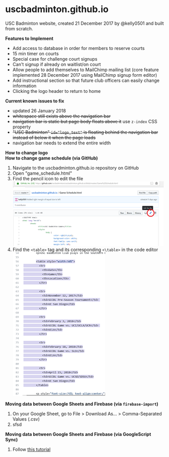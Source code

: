 # uscbadminton.github.io
USC Badminton website, created 21 December 2017 by @kelly0501 and built from scratch.

**Features to Implement**
- Add access to database in order for members to reserve courts
- 15 min timer on courts
- Special case for challenge court signups
- Can't signup if already on waitlist/on court
- Allow people to add themselves to MailChimp mailing list (core feature implemented 28 December 2017 using MailChimp signup form editor)
- Add instructional section so that future club officers can easily change information
- Clicking the logo header to return to home

**Current known issues to fix**  
- updated 26 January 2018
- ~~whitespace still exists above the navigation bar~~
- ~~navigation bar is static but page body floats above it~~ use `z-index` CSS property
- ~~"USC Badminton" `id="logo_text"` is floating behind the navigation bar instead of below it when the page loads~~
- navigation bar needs to extend the entire width

**How to change logo**  
**How to change game schedule (via GitHub)** 
1. Navigate to the uscbadminton.github.io repository on GitHub 
2. Open "game_schedule.html"
3. Find the pencil icon to edit the file  
![Edit game schedule](instructional/game_schedule3.png)
4. Find the `<table>` tag and its corresponding `<\table>` in the code editor  
![Schedule table tag](instructional/game_schedule4.png)

**Moving data between Google Sheets and Firebase (via `firebase-import`)**
1. On your Google Sheet, go to File > Download As... > Comma-Separated Values (.csv)
2. sfsd

**Moving data between Google Sheets and Firebase (via GoogleScript Sync)**
1. Follow [this tutorial](https://www.sohamkamani.com/blog/2017/03/09/sync-data-between-google-sheets-and-firebase/)

